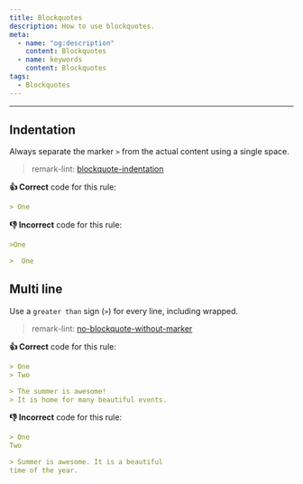 ```yaml
---
title: Blockquotes
description: How to use blockquotes.
meta:
  - name: "og:description"
    content: Blockquotes
  - name: keywords
    content: Blockquotes
tags:
  - Blockquotes
---
```



---

## Indentation

Always separate the marker `>` from the actual content using a single space.

> remark-lint: [blockquote-indentation](https://github.com/remarkjs/remark-lint/tree/master/packages/remark-lint-blockquote-indentation "Link to remarkjs docs" )

**:thumbsup: Correct** code for this rule:

```markdown
> One
```

**:thumbsdown: Incorrect** code for this rule:

```markdown
>One
```

```markdown
>  One
```

## Multi line

Use a `greater than` sign (`>`) for every line, including wrapped.

> remark-lint: [no-blockquote-without-marker](https://github.com/remarkjs/remark-lint/tree/master/packages/remark-lint-no-blockquote-without-marker "Link to remarkjs docs")

**:thumbsup: Correct** code for this rule:

```markdown
> One
> Two
```

```markdown
> The summer is awesome!
> It is home for many beautiful events.
```

**:thumbsdown: Incorrect** code for this rule:

```markdown
> One
Two
```

```markdown
> Summer is awesome. It is a beautiful
time of the year.
```
